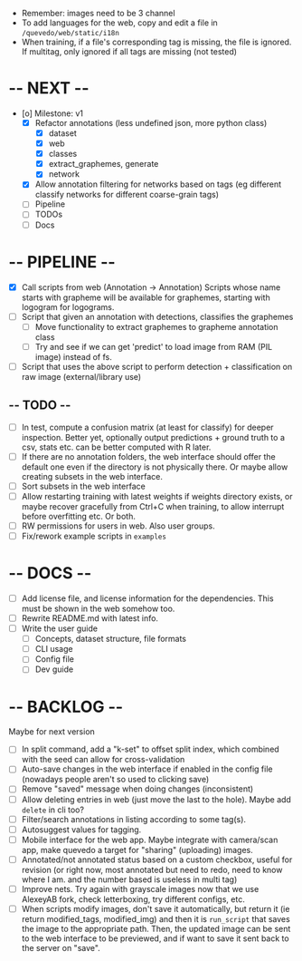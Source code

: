 - Remember: images need to be 3 channel
- To add languages for the web, copy and edit a file in `/quevedo/web/static/i18n`
- When training, if a file's corresponding tag is missing, the file is ignored.
    If multitag, only ignored if all tags are missing (not tested)

# -- NEXT --

- [o] Milestone: v1
    - [X] Refactor annotations (less undefined json, more python class)
        - [X] dataset
        - [X] web 
        - [X] classes
        - [X] extract_graphemes, generate
        - [X] network
    - [X] Allow annotation filtering for networks based on tags (eg different
        classify networks for different coarse-grain tags)
    - [ ] Pipeline
    - [ ] TODOs
    - [ ] Docs

# -- PIPELINE --

- [X] Call scripts from web (Annotation -> Annotation) Scripts whose name starts
    with grapheme will be available for graphemes, starting with logogram for
    logograms.
- [ ] Script that given an annotation with detections, classifies the graphemes
    - [ ] Move functionality to extract graphemes to grapheme annotation class
    - [ ] Try and see if we can get 'predict' to load image from RAM (PIL image)
        instead of fs.
- [ ] Script that uses the above script to perform detection + classification on
    raw image (external/library use)
 
## -- TODO --

- [ ] In test, compute a confusion matrix (at least for classify) for deeper
    inspection. Better yet, optionally output predictions + ground truth to a
    csv, stats etc. can be better computed with R later.
- [ ] If there are no annotation folders, the web interface should offer the
    default one even if the directory is not physically there. Or maybe allow
    creating subsets in the web interface.
- [ ] Sort subsets in the web interface
- [ ] Allow restarting training with latest weights if weights directory exists,
    or maybe recover gracefully from Ctrl+C when training, to allow interrupt
    before overfitting etc. Or both.
- [ ] RW permissions for users in web. Also user groups.
- [ ] Fix/rework example scripts in `examples`

# -- DOCS --

- [ ] Add license file, and license information for the dependencies.
    This must be shown in the web somehow too.
- [ ] Rewrite README.md with latest info.
- [ ] Write the user guide
    - [ ] Concepts, dataset structure, file formats
    - [ ] CLI usage
    - [ ] Config file
    - [ ] Dev guide

# -- BACKLOG --

Maybe for next version

- [ ] In split command, add a "k-set" to offset split index, which combined
    with the seed can allow for cross-validation
- [ ] Auto-save changes in the web interface if enabled in the config file
    (nowadays people aren't so used to clicking save)
- [ ] Remove "saved" message when doing changes (inconsistent)
- [ ] Allow deleting entries in web (just move the last to the hole). Maybe
    add `delete` in cli too?
- [ ] Filter/search annotations in listing according to some tag(s).
- [ ] Autosuggest values for tagging.
- [ ] Mobile interface for the web app. Maybe integrate with camera/scan app,
    make quevedo a target for "sharing" (uploading) images.
- [ ] Annotated/not annotated status based on a custom checkbox, useful for
    revision (or right now, most annotated but need to redo, need to know where
    I am. and the number based is useless in multi tag)
- [ ] Improve nets. Try again with grayscale images now that we use AlexeyAB
    fork, check letterboxing, try different configs, etc.
- [ ] When scripts modify images, don't save it automatically, but return it
    (ie return modified_tags, modified_img) and then it is `run_script` that
    saves the image to the appropriate path. Then, the updated image can be sent
    to the web interface to be previewed, and if want to save it sent back to
    the server on "save".
